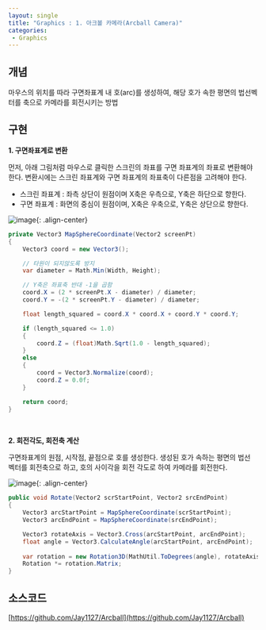 ```yaml
---
layout: single
title: "Graphics : 1. 아크볼 카메라(Arcball Camera)"
categories:
 - Graphics
---
```


## **개념**

마우스의 위치를 따라 구면좌표계 내 호(arc)를 생성하여, 해당 호가 속한 평면의 법선벡터를 축으로 카메라를 회전시키는 방법

## 구현

**1. 구면좌표계로 변환**

먼저, 아래 그림처럼 마우스로 클릭한 스크린의 좌표를 구면 좌표계의 좌표로 변환해야 한다. 변환시에는 스크린 좌표계와 구면 좌표계의 좌표축이 다른점을 고려해야 한다.

- 스크린 좌표계 : 좌측 상단이 원점이며 X축은 우측으로, Y축은 하단으로 향한다.
- 구면 좌표계 : 화면의 중심이 원점이며, X축은 우축으로, Y축은 상단으로 향한다.

![image](https://user-images.githubusercontent.com/38006679/161180631-79ee3cc0-17c1-4aaa-8f02-3de6ba803da9.png){: .align-center}

```csharp
private Vector3 MapSphereCoordinate(Vector2 screenPt)
{
    Vector3 coord = new Vector3();

    // 타원이 되지않도록 방지
    var diameter = Math.Min(Width, Height);

    // Y축은 좌표축 반대 -1을 곱함
    coord.X = (2 * screenPt.X - diameter) / diameter;
    coord.Y = -(2 * screenPt.Y - diameter) / diameter;

    float length_squared = coord.X * coord.X + coord.Y * coord.Y;

    if (length_squared <= 1.0)
    {
        coord.Z = (float)Math.Sqrt(1.0 - length_squared);
    }
    else
    {        
        coord = Vector3.Normalize(coord);
        coord.Z = 0.0f;                
    }

    return coord;
}
```

<br/>

**2. 회전각도, 회전축 계산**

구면좌표계의 원점, 시작점, 끝점으로 호를 생성한다. 생성된 호가 속하는 평면의 법선 벡터를 회전축으로 하고, 호의 사이각을 회전 각도로 하여 카메라를 회전한다.

![image](https://user-images.githubusercontent.com/38006679/161180675-eb8549f7-072b-42d2-988e-a1b1f7a380c3.png){: .align-center}

```csharp
public void Rotate(Vector2 scrStartPoint, Vector2 srcEndPoint)
{
    Vector3 arcStartPoint = MapSphereCoordinate(scrStartPoint);
    Vector3 arcEndPoint = MapSphereCoordinate(srcEndPoint);

    Vector3 rotateAxis = Vector3.Cross(arcStartPoint, arcEndPoint);
    float angle = Vector3.CalculateAngle(arcStartPoint, arcEndPoint);
    
    var rotation = new Rotation3D(MathUtil.ToDegrees(angle), rotateAxis, Center);
    Rotation *= rotation.Matrix;
}
```

## **소스코드**

[https://github.com/Jay1127/Arcball](https://github.com/Jay1127/Arcball)